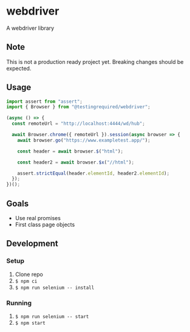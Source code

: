 # webdriver

A webdriver library

## Note

This is not a production ready project yet. Breaking changes should be expected.

## Usage

```javascript
import assert from "assert";
import { Browser } from "@testingrequired/webdriver";

(async () => {
  const remoteUrl = "http://localhost:4444/wd/hub";

  await Browser.chrome({ remoteUrl }).session(async browser => {
    await browser.go("https://www.exampletest.app/");

    const header = await browser.$("html");

    const header2 = await browser.$x("//html");

    assert.strictEqual(header.elementId, header2.elementId);
  });
})();
```

## Goals

- Use real promises
- First class page objects

## Development

### Setup

1. Clone repo
2. `$ npm ci`
3. `$ npm run selenium -- install`

### Running

1. `$ npm run selenium -- start`
2. `$ npm start`
